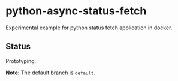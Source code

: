 # python-async-status-fetch
Experimental example for python status fetch application in docker.

## Status
Prototyping.

**Note**: The default branch is `default`.
